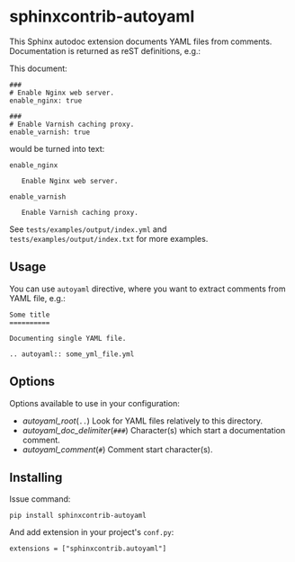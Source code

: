 # sphinxcontrib-autoyaml

This Sphinx autodoc extension documents YAML files from comments. Documentation
is returned as reST definitions, e.g.:

This document:

```
###
# Enable Nginx web server.
enable_nginx: true

###
# Enable Varnish caching proxy.
enable_varnish: true
```

would be turned into text:

```
enable_nginx

   Enable Nginx web server.

enable_varnish

   Enable Varnish caching proxy.
```

See `tests/examples/output/index.yml` and `tests/examples/output/index.txt` for
more examples.

## Usage

You can use `autoyaml` directive, where you want to extract comments
from YAML file, e.g.:

```
Some title
==========

Documenting single YAML file.

.. autoyaml:: some_yml_file.yml
```

## Options

Options available to use in your configuration:

- *autoyaml_root*(`..`)
  Look for YAML files relatively to this directory.
- *autoyaml_doc_delimiter*(`###`)
  Character(s) which start a documentation comment.
- *autoyaml_comment*(`#`)
  Comment start character(s).

## Installing

Issue command:

```
pip install sphinxcontrib-autoyaml
```

And add extension in your project's ``conf.py``:

```
extensions = ["sphinxcontrib.autoyaml"]
```
